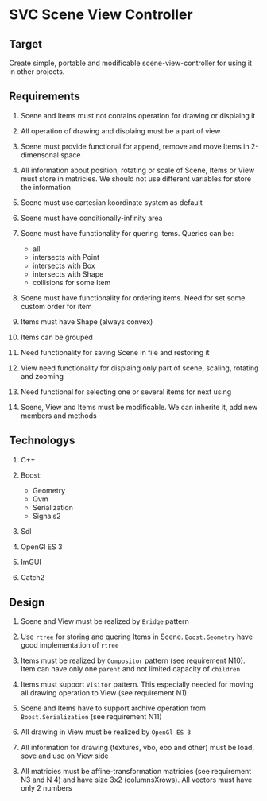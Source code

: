 # SVC Scene View Controller

## Target

Create simple, portable and modificable scene-view-controller for using it in
other projects.


## Requirements

1. Scene and Items must not contains operation for drawing or displaing it

2. All operation of drawing and displaing must be a part of view

3. Scene must provide functional for append, remove and move Items in
2-dimensonal space

4. All information about position, rotating or scale of Scene, Items or
View must store in matricies. We should not use different variables for store
the information

5. Scene must use cartesian koordinate system as default

6. Scene must have conditionally-infinity area

7. Scene must have functionality for quering items. Queries can be:
    - all
    - intersects with Point
    - intersects with Box
    - intersects with Shape
    - collisions for some Item

8. Scene must have functionality for ordering items. Need for set some custom
order for item

9. Items must have Shape (always convex)

10. Items can be grouped

11. Need functionality for saving Scene in file and restoring it

12. View need functionality for displaing only part of scene, scaling, rotating
and zooming

13. Need functional for selecting one or several items for next using

14. Scene, View and Items must be modificable. We can inherite it, add new
members and methods


## Technologys

1. C++

2. Boost:
    - Geometry
    - Qvm
    - Serialization
    - Signals2

3. Sdl

4. OpenGl ES 3

5. ImGUI

6. Catch2


## Design

1. Scene and View must be realized by `Bridge` pattern

2. Use `rtree` for storing and quering Items in Scene. `Boost.Geometry` have good
implementation of `rtree`

3. Items must be realized by `Compositor` pattern (see requirement N10). Item
can have only one `parent` and not limited capacity of `children`

4. Items must support `Visitor` pattern. This especially needed for moving all
drawing operation to View (see requirement N1)

5. Scene and Items have to support archive operation from `Boost.Serialization`
(see requirement N11)

6. All drawing in View must be realized by `OpenGl ES 3`

7. All information for drawing (textures, vbo, ebo and other) must be load, sove
and use on View side

8. All matricies must be affine-transformation matricies (see requirement N3 and
N 4) and have size 3x2 (columnsXrows). All vectors must have only 2 numbers

